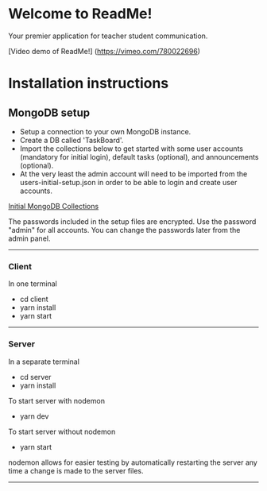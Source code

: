# Welcome to ReadMe!

Your premier application for teacher student communication.

[Video demo of ReadMe!] (https://vimeo.com/780022696)

# Installation instructions

## MongoDB setup

- Setup a connection to your own MongoDB instance.
- Create a DB called 'TaskBoard'.
- Import the collections below to get started with some user accounts (mandatory for initial login), default tasks (optional), and announcements (optional).
- At the very least the admin account will need to be imported from the users-initial-setup.json in order to be able to login and create user accounts.

[Initial MongoDB Collections](https://drive.google.com/drive/folders/1NFZPyfMk2B-ei-yXQ1pGFGzNlqxnBh_-?usp=sharing)

The passwords included in the setup files are encrypted. Use the password "admin" for all accounts.
You can change the passwords later from the admin panel.

---

### Client

In one terminal

- cd client
- yarn install
- yarn start

---

### Server

In a separate terminal

- cd server
- yarn install

To start server with nodemon

- yarn dev

To start server without nodemon

- yarn start

nodemon allows for easier testing by automatically restarting
the server any time a change is made to the server files.

---
